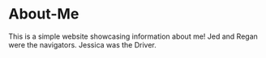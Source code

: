 # About-Me
This is a simple website showcasing information about me!
Jed and Regan were the navigators.  Jessica was the Driver. 
